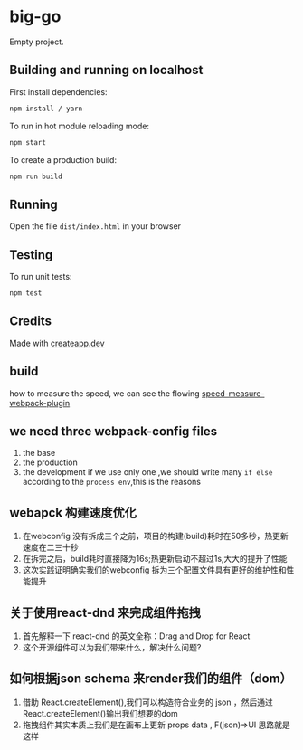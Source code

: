 # big-go

Empty project.

## Building and running on localhost

First install dependencies:

```sh
npm install / yarn
```

To run in hot module reloading mode:

```sh
npm start
```

To create a production build:

```sh
npm run build
```

## Running

Open the file `dist/index.html` in your browser

## Testing

To run unit tests:

```sh
npm test
```

## Credits

Made with [createapp.dev](https://createapp.dev/)

## build
how to measure the speed, we can see the flowing [speed-measure-webpack-plugin](https://github.com/stephencookdev/speed-measure-webpack-plugin)

## we need three webpack-config files 
1. the base 
2. the production
3. the development
if we use only one ,we should write many `if else` according to the `process env`,this is the reasons

## webapck 构建速度优化
1. 在webconfig 没有拆成三个之前，项目的构建(build)耗时在50多秒，热更新速度在二三十秒
2. 在拆完之后，build耗时直接降为16s;热更新启动不超过1s,大大的提升了性能
3. 这次实践证明确实我们的webconfig 拆为三个配置文件具有更好的维护性和性能提升
   

## 关于使用react-dnd 来完成组件拖拽
1. 首先解释一下 react-dnd 的英文全称：Drag and Drop for React
2. 这个开源组件可以为我们带来什么，解决什么问题?

## 如何根据json schema 来render我们的组件（dom）
1. 借助 React.createElement(),我们可以构造符合业务的 json ，然后通过React.createElement()输出我们想要的dom
2. 拖拽组件其实本质上我们是在画布上更新 props data , F(json)=>UI 思路就是这样